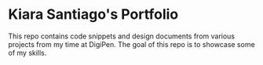 # Kiara Santiago's Portfolio
This repo contains code snippets and design documents from various projects from my time at DigiPen. 
The goal of this repo is to showcase some of my skills.

